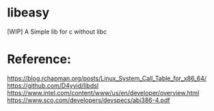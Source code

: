 # libeasy
[WIP] A Simple lib for c without libc
# Reference: 
  https://blog.rchapman.org/posts/Linux_System_Call_Table_for_x86_64/
  https://github.com/D4yvid/libdsl
  https://www.intel.com/content/www/us/en/developer/overview.html
  https://www.sco.com/developers/devspecs/abi386-4.pdf
